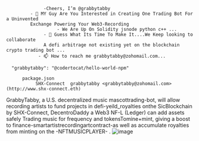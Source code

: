                   -Cheers, I’m @grabbytabby
             - 👀 MY Guy Are You Interested in Creating One Trading Bot For a Uninvented 
             Exchange Powering Your Web3-Recording
                       - We Are Up On Solidity jsnode python c++ ...
                  - 💞️ Guess What Its Time To Make It....We Keep looking to collaborate
                  A defi arbitrage not existing yet on the blockchain crypto trading bot ...
                - 📫 How to reach me grabbytabby@zohomail.com...

<!---
grabbytabby/grabbytabby is a ✨ special music cryptotrading bot ✨ 
repository valuation is `README.md` (trading bot) appears on SHX-Connect grabbytabby GitHub profile.
You can click the Preview link to take a look at your changes.
--->
      "grabbytabby": "@codertocat/hello-world-npm"

          package.json
               SHX-Connect  grabbytabby <grabbytabby@zohomail.com> (http://www.shx-connect.eth)
               
               
               
               
GrabbyTabby, a U.S. decentralized music mascottrading-bot, will allow recording artists
to fund projects in defi-yeild_royalties onthe SicBlockchain by SHX-Connect, 
DecentroDaddy a Web3 NF-L (Ledger) can add assets safely Trading music for
frequency and tokensTomine+mint, giving a boost to finance-smartartistrecordingartcontract-as
well as accumulate royalties from minting on the -NFTMUSICPLAYER-
.
![image](https://user-images.githubusercontent.com/100648556/173249848-a7058e34-ef3b-4677-a65f-4c0865b75edc.png)
